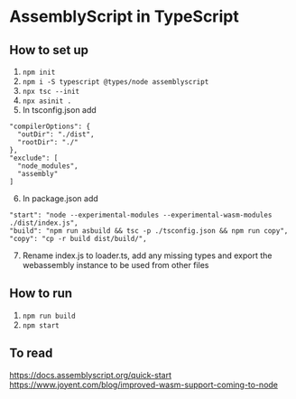 # AssemblyScript in TypeScript

## How to set up
1. `npm init`
2. `npm i -S typescript @types/node assemblyscript`
3. `npx tsc --init`
4. `npx asinit .`
5. In tsconfig.json add
```
"compilerOptions": {
  "outDir": "./dist",
  "rootDir": "./"
},
"exclude": [
  "node_modules",
  "assembly"
]
```
6. In package.json add
```
"start": "node --experimental-modules --experimental-wasm-modules ./dist/index.js",
"build": "npm run asbuild && tsc -p ./tsconfig.json && npm run copy",
"copy": "cp -r build dist/build/",
```
7. Rename index.js to loader.ts, add any missing types and export the webassembly instance to be used from other files

## How to run
1. `npm run build`
2. `npm start`


## To read
https://docs.assemblyscript.org/quick-start
https://www.joyent.com/blog/improved-wasm-support-coming-to-node